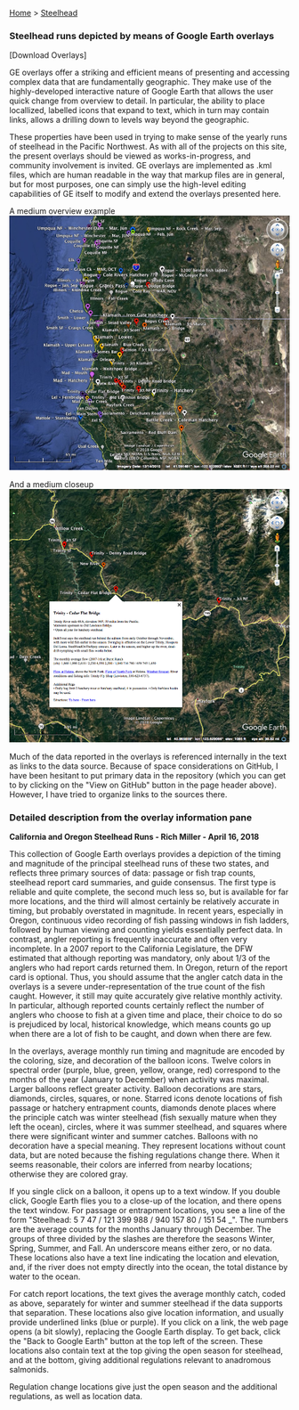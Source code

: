 [Home](https://rhexman.github.io) > [Steelhead](https://rhexman.github.io/Steelhead/)

### Steelhead runs depicted by means of Google Earth overlays

[Download Overlays]

GE overlays offer a striking and efficient means of presenting and accessing complex data that are fundamentally geographic. They make use of the highly-developed interactive nature of Google Earth that allows the user quick change from overview to detail.  In particular, the ability to place locallized, labelled icons that expand to text, which in turn may contain links, allows a drilling down to levels way beyond the geographic.

These properties have been used in trying to make sense of the yearly runs of steelhead in the Pacific Northwest. As with all of the projects on this site, the present overlays should be viewed as works-in-progress, and community involvement is invited.  GE overlays are implemented as .kml files, which are human readable in the way that markup files are in general, but for most purposes, one can simply use the high-level editing capabilities of GE itself to modify and extend the overlays presented here.

A medium overview example
![Medium overview example](SteelheadRuns_NE_CA_SE_OR.jpg)

And a medium closeup
![Medium closeup example](SteelheadRuns_UpperTrinity.png)


Much of the data reported in the overlays is referenced internally in the text as links to the data source.  Because of space considerations on GitHub, I have been hesitant to put primary data in the repository (which you can get to by clicking on the "View on GitHub" button in the page header above).  However, I have tried to organize links to the sources there.

### Detailed description from the overlay information pane

__California and Oregon Steelhead Runs - Rich Miller - April 16, 2018__

This collection of Google Earth overlays provides a depiction of the timing and magnitude of the principal steelhead runs of these two states, and reflects three primary sources of data: passage or fish trap counts, steelhead report card summaries, and guide consensus. The first type is reliable and quite complete, the second much less so, but is available for far more locations, and the third will almost certainly be relatively accurate in timing, but probably overstated in magnitude. In recent years, especially in Oregon, continuous video recording of fish passing windows in fish ladders, followed by human viewing and counting yields essentially perfect data. In contrast, angler reporting is frequently inaccurate and often very incomplete. In a 2007 report to the California Legislature, the DFW estimated that although reporting was mandatory, only about 1/3 of the anglers who had report cards returned them. In Oregon, return of the report card is optional. Thus, you should assume that the angler catch data in the overlays is a severe under-representation of the true count of the fish caught. However, it still may quite accurately give relative monthly activity. In particular, although reported counts certainly reflect the number of anglers who choose to fish at a given time and place, their choice to do so is prejudiced by local, historical knowledge, which means counts go up when there are a lot of fish to be caught, and down when there are few.

In the overlays, average monthly run timing and magnitude are encoded by the coloring, size, and decoration of the balloon icons. Twelve colors in spectral order (purple, blue, green, yellow, orange, red) correspond to the months of the year (January to December) when activity was maximal. Larger balloons reflect greater activity. Balloon decorations are stars, diamonds, circles, squares, or none. Starred icons denote locations of fish passage or hatchery entrapment counts, diamonds denote places where the principle catch was winter steelhead (fish sexually mature when they left the ocean), circles, where it was summer steelhead, and squares where there were significant winter and summer catches. Balloons with no decoration have a special meaning. They represent locations without count data, but are noted because the fishing regulations change there. When it seems reasonable, their colors are inferred from nearby locations; otherwise they are colored gray.

If you single click on a balloon, it opens up to a text window. If you double click, Google Earth flies you to a close-up of the location, and there opens the text window. For passage or entrapment locations, you see a line of the form "Steelhead: 5 7 47 / 121 399 988 / 940 157 80 / 151 54 \_". The numbers are the average counts for the months January through December. The groups of three divided by the slashes are therefore the seasons Winter, Spring, Summer, and Fall. An underscore means either zero, or no data. These locations also have a text line indicating the location and elevation, and, if the river does not empty directly into the ocean, the total distance by water to the ocean.

For catch report locations, the text gives the average monthly catch, coded as above, separately for winter and summer steelhead if the data supports that separation. These locations also give location information, and usually provide underlined links (blue or purple). If you click on a link, the web page opens (a bit slowly), replacing the Google Earth display. To get back, click the "Back to Google Earth" button at the top left of the screen. These locations also contain text at the top giving the open season for steelhead, and at the bottom, giving additional regulations relevant to anadromous salmonids.

Regulation change locations give just the open season and the additional regulations, as well as location data.
